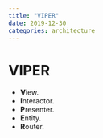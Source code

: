 ```yaml
---
title: "VIPER"
date: 2019-12-30
categories: architecture
---
```


VIPER
=============
- **V**iew.
- **I**nteractor.
- **P**resenter.
- **E**ntity.
- **R**outer.
